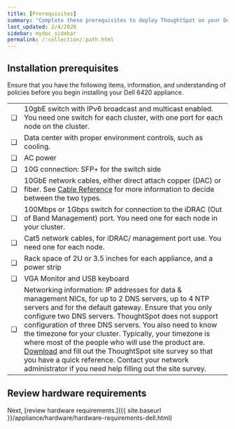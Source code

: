 ```yaml
---
title: [Prerequisites]
summary: "Complete these prerequisites to deploy ThoughtSpot on your Dell appliance."
last_updated: 2/4/2020
sidebar: mydoc_sidebar
permalink: /:collection/:path.html
---
```

## Installation prerequisites
Ensure that you have the following items, information, and understanding of policies before you begin installing your Dell 6420 appliance.

<table>
<tr>
<td>&#10063;</td>
<td>10gbE switch with IPv6 broadcast and multicast enabled. You need one switch for each cluster, with one port for each node on the cluster.</td></tr>

<tr>
<td>&#10063;</td>
<td>Data center with proper environment controls, such as cooling.</td></tr>

<tr>
<td>&#10063;</td>
<td>AC power</td></tr>

<tr>
<td>&#10063;</td>
<td>10G connection: SFP+ for the switch side</td></tr>

<tr>
<td>&#10063;</td>
<td>10GbE network cables, either direct attach copper (DAC) or fiber. See <a href="cable-networking.html">Cable Reference</a> for more information to decide between the two types.</td></tr>

<tr>
<td>&#10063;</td>
<td>100Mbps or 1Gbps switch for connection to the iDRAC (Out of Band Management) port. You need one for each node in your cluster.</td></tr>

<tr>
<td>&#10063;</td>
<td>Cat5 network cables, for iDRAC/ management port use. You need one for each node.</td></tr>

<tr>
<td>&#10063;</td>
<td>Rack space of 2U or 3.5 inches for each appliance, and a power strip</td></tr>

<tr>
<td>&#10063;</td>
<td>VGA Monitor and USB keyboard</td></tr>

<tr>
<td>&#10063;</td>
<td>Networking information: IP addresses for data & management NICs, for up to 2 DNS servers, up to 4 NTP servers and for the default gateway. Ensure that you only configure two DNS servers. ThoughtSpot does not support configuration of three DNS servers. You also need to know the timezone for your cluster. Typically, your timezone is where most of the people who will use the product are. <a href="{{ site.baseurl }}/site-survey.pdf" download>Download</a> and fill out the ThoughtSpot site survey so that you have a quick reference. Contact your network administrator if you need help filling out the site survey. </td></tr></table>

## Review hardware requirements
Next, [review hardware requirements.]({{ site.baseurl }}/appliance/hardware/hardware-requirements-dell.html)
